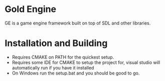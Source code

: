 # Gold Engine
GE is a game engine framework built on top of SDL and other libraries.

# Installation and Building
- Requires CMAKE on PATH for the quickest setup.
- Requires some IDE for CMAKE to setup the project for, visual studio will automatically run if you have it installed
- On Windows run the setup.bat and you should be good to go.
